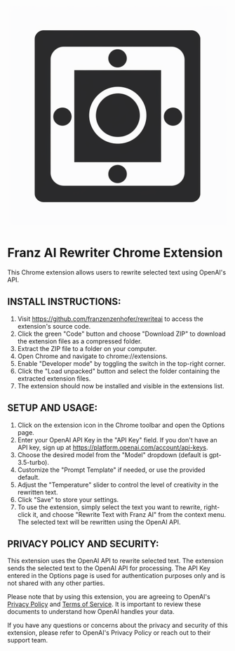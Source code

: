 ![Franz AI Rewriter Chrome Extension Logo](logo.png)

Franz AI Rewriter Chrome Extension
==================================

This Chrome extension allows users to rewrite selected text using OpenAI's API.

INSTALL INSTRUCTIONS:
---------------------

1.  Visit <https://github.com/franzenzenhofer/rewriteai> to access the extension's source code.
2.  Click the green "Code" button and choose "Download ZIP" to download the extension files as a compressed folder.
3.  Extract the ZIP file to a folder on your computer.
4.  Open Chrome and navigate to chrome://extensions.
5.  Enable "Developer mode" by toggling the switch in the top-right corner.
6.  Click the "Load unpacked" button and select the folder containing the extracted extension files.
7.  The extension should now be installed and visible in the extensions list.

SETUP AND USAGE:
----------------

1.  Click on the extension icon in the Chrome toolbar and open the Options page.
2.  Enter your OpenAI API Key in the "API Key" field. If you don't have an API key, sign up at <https://platform.openai.com/account/api-keys>.
3.  Choose the desired model from the "Model" dropdown (default is gpt-3.5-turbo).
4.  Customize the "Prompt Template" if needed, or use the provided default.
5.  Adjust the "Temperature" slider to control the level of creativity in the rewritten text.
6.  Click "Save" to store your settings.
7.  To use the extension, simply select the text you want to rewrite, right-click it, and choose "Rewrite Text with Franz AI" from the context menu. The selected text will be rewritten using the OpenAI API.

PRIVACY POLICY AND SECURITY:
----------------------------

This extension uses the OpenAI API to rewrite selected text. The extension sends the selected text to the OpenAI API for processing. The API Key entered in the Options page is used for authentication purposes only and is not shared with any other parties.

Please note that by using this extension, you are agreeing to OpenAI's [Privacy Policy](https://openai.com/policies/privacy-policy) and [Terms of Service](https://platform.openai.com/docs/terms-of-service). It is important to review these documents to understand how OpenAI handles your data.

If you have any questions or concerns about the privacy and security of this extension, please refer to OpenAI's Privacy Policy or reach out to their support team.